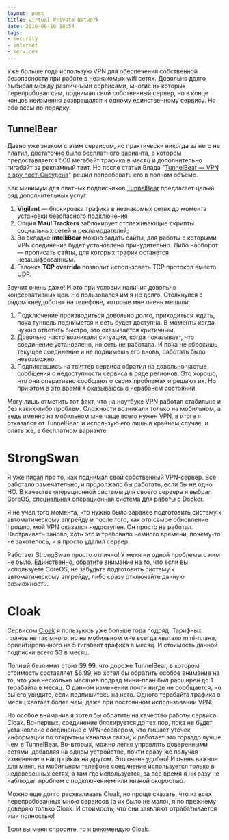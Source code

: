 ```yaml
---
layout: post
title: Virtual Private Network
date: 2016-06-18 18:54
tags:
- security
- internet
- services
---
```

Уже больше года использую VPN для обеспечения собственной безопасности при работе в незнакомых wifi сетях. Довольно долго выбирал между различными сервисами, многие их которых перепробовал сам, поднимал свой собственный сервер, но в конце концов неизменно возвращался к одному единственному сервису. Но обо всем по порядку.

## TunnelBear

Давно уже знаком с этим сервисом, но практически никогда за него не платил, достаточно было бесплатного варианта, в котором предоставляется 500 мегабайт трафика в месяц и дополнительно гигабайт за рекламный твит. Но после статьи Влада "[TunnelBear — VPN в эру пост-Сноудена](http://macosworld.ru/tunnelbear-vpn-dla-mac/ "TunnelBear — VPN в эру пост-Сноудена")" решил попробовать его в полном объеме.

Как минимум для платных подписчиков [TunnelBear](https://www.tunnelbear.com) предлагает целый ряд дополнительных услуг:

1. **Vigilant** — блокировка трафика в незнакомых сетях до момента установки безопасного подключения
1. Опция **Maul Trackers** заблокирует отслеживающие скрипты социальных сетей и рекламодателей;
1. Во вкладке **intelliBear** можно задать сайты, для работы с которыми VPN соединение будет установлено принудительно. Либо наоборот — прописать сайты, для которых трафик останется незашифрованным.
1. Галочка **TCP override** позволит использовать TCP протокол вместо UDP.  

Звучит очень даже! И это при условии наличия довольно консервативных цен. Но пользовался им я не долго. Столкнулся с рядом «неудобств» на телефоне, которые мне очень мешали:

1. Подключение производиться довольно долго, приходиться ждать, пока туннель поднимется и сеть будет доступна. В моменты когда нужно ответить быстро, это оказывается критичным.
1. Довольно часто возникали ситуации, когда показывает, что соединение установлено, но сеть не работала. И пока не сбросишь текущее соединение и не поднимешь его вновь, работать было невозможно.
1. Подписавшись на твиттер сервиса обратил на довольно частые сообщения о недоступности сервиса в ряде регионов. Это хорошо, что они оперативно сообщают о своих проблемах и решают их. Но при этом в это время я оказываюсь в нерабочем состоянии.

Могу лишь отметить тот факт, что на ноутбуке VPN работал стабильно и без каких-либо проблем. Сложности возникали только на мобильном, а ведь именно на мобильном мне чаще всего нужен VPN, в итоге я отказался от TunnelBear, и использую его лишь в крайнем случае, и опять же, в бесплатном варианте.

# StrongSwan

Я уже [писал](https://www.juev.org/2016/02/12/docker-vpn/ "Свой VPN-сервер с использованием Docker") про то, как поднимал свой собственный VPN-сервер. Все работало замечательно, и продолжало бы работать, если бы не одно НО. В качестве операционной системы для своего сервера я выбрал CoreOS, специальная операционная система для работы с Docker.

Я не учел того момента, что нужно было заранее подготовить систему к автоматическому апгрейду и после того, как это самое обновление прошло, мой VPN оказался недоступен. Он просто не работал. Настраивать заново, хоть это и требовало немного времени, почему-то не захотелось, и я просто удалил сервер.

Работает StrongSwan просто отлично! У меня ни одной проблемы с ним не было. Единственно, обратите внимание на то, что если вы используете CoreOS, не забудьте подготовить систему к автоматическому апгрейду, либо сразу отключайте данную возможность.

# Cloak

Сервисом [Cloak](https://www.getcloak.com "Cloak VPN") я пользуюсь уже больше года подряд. Тарифных планов не так много, но на мобильном мне всегда хватало mini-плана, ориентированного на 5 гигабайт трафика в месяц. И стоимость данной подписки всего $3 в месяц. 

Полный безлимит стоит $9.99, что дороже TunnelBear, в котором стоимость составляет $6.99, но хотел бы обратить особое внимание на то, что уже несколько месяцев подряд мини-план был расширен до 1 терабайта в месяц. О данном изменении почти нигде не сообщается, но вы его увидите, если подпишитесь на него. Одного терабайта трафика в месяц хватает более чем, даже при постоянном использовании VPN.

Но особое внимание я хотел бы обратить на качество работы сервиса Cloak. Во-первых, соединение блокируется до тех пор, пока не будет установлено соединение с VPN-сервером, что лишает утечек информации по открытым каналам связи, и работает это гораздо лучше чем в TunnelBear. Во-вторых, можно легко управлять доверенными сетями, добавляя на одном устройстве, почти сразу же получая изменение в настройках на другом. Это очень удобно! И очень важное для меня, на мобильном телефоне соединение используется только в недоверенных сетях, а там где используется, за все время я ни разу не наблюдал проблем с подключением или низкой скоростью.

Можно еще долго расхваливать Cloak, но проще сказать, что из всех перепробованных мною сервисов (а их было не мало), я по прежнему доверяю только Cloak. И стоимость, что они заявляют отрабатывается ими полностью!

Если вы меня спросите, то я рекомендую [Cloak](https://www.getcloak.com "Cloak VPN").
